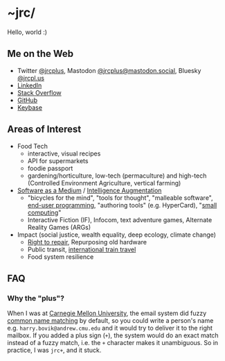 # ~jrc/

Hello, world :)

## Me on the Web

* Twitter [@jrcplus](https://twitter.com/jrcplus), Mastodon [@jrcplus@mastodon.social](https://mastodon.social/@jrcplus), Bluesky [@jrcpl.us](https://bsky.app/profile/jrcpl.us)
* [LinkedIn](https://www.linkedin.com/in/johnrchang)
* [Stack Overflow](http://stackoverflow.com/users/594211/jrc)
* [GitHub](https://github.com/jrc)
* [Keybase](https://keybase.io/jrc)

## Areas of Interest

* Food Tech
  * interactive, visual recipes
  * API for supermarkets
  * foodie passport
  * gardening/horticulture, low-tech (permaculture) and high-tech (Controlled Environment Agriculture, vertical farming)
* [Software as a Medium](https://en.wikipedia.org/wiki/Alan_Kay) / [Intelligence Augmentation](https://en.wikipedia.org/wiki/Douglas_Engelbart)
  * "bicycles for the mind", "tools for thought", "malleable software", [end-user programming](https://en.wikipedia.org/wiki/End-user_development), "authoring tools" (e.g. HyperCard), "[small computing](https://hackernoon.com/big-and-small-computing-73dc49901b9a)"
  * Interactive Fiction (IF), Infocom, text adventure games, Alternate Reality Games (ARGs)
* Impact (social justice, wealth equality, deep ecology, climate change)
  * [Right to repair](https://repair.eu/), Repurposing old hardware
  * Public transit, [international train travel](https://back-on-track.eu/)
  * Food system resilience

## FAQ

### Why the "plus"?

When I was at [Carnegie Mellon University](https://www.cmu.edu/), the email system did fuzzy [common name matching](https://web.archive.org/web/20000914184801/http://www.cmu.edu/computing/documentation/unix/cmuedu.html) by default, so you could write a person's name e.g. `harry.bovik@andrew.cmu.edu` and it would try to deliver it to the right mailbox. If you added a plus sign (`+`), the system would do an exact match instead of a fuzzy match, i.e. the `+` character makes it unambiguous. So in practice, I was `jrc+`, and it stuck.
